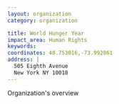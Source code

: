 ```yaml
---
layout: organization
category: organization

title: World Hunger Year
impact_area: Human Rights
keywords: 
coordinates: 40.753016,-73.992861
address: |
  505 Eighth Avenue
  New York NY 10018
---
```

Organization's overview
